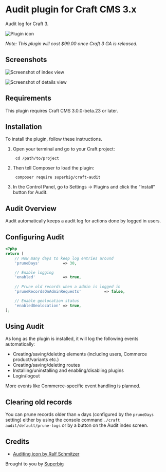 # Audit plugin for Craft CMS 3.x

Audit log for Craft 3.

![Plugin icon](resources/img/icon.png)

_Note: This plugin will cost $99.00 once Craft 3 GA is released._

## Screenshots

![Screenshot of index view](resources/screenshots/audit-index.png)

![Screenshot of details view](resources/screenshots/audit-details.png)

## Requirements

This plugin requires Craft CMS 3.0.0-beta.23 or later.

## Installation

To install the plugin, follow these instructions.

1. Open your terminal and go to your Craft project:

        cd /path/to/project

2. Then tell Composer to load the plugin:

        composer require superbig/craft-audit

3. In the Control Panel, go to Settings → Plugins and click the “Install” button for Audit.

## Audit Overview

Audit automatically keeps a audit log for actions done by logged in users.

## Configuring Audit

```php
<?php
return [
    // How many days to keep log entries around
    'pruneDays'          => 30,

    // Enable logging
    'enabled'            => true,
    
    // Prune old records when a admin is logged in
    'pruneRecordsOnAdminRequests'          => false,

    // Enable geolocation status
    'enabledGeolocation' => true,
];
```

## Using Audit

As long as the plugin is installed, it will log the following events automatically:

- Creating/saving/deleting elements (including users, Commerce product/variants etc.)
- Creating/saving/deleting routes
- Installing/uninstalling and enabling/disabling plugins
- Login/logout

More events like Commerce-specific event handling is planned.

## Clearing old records

You can prune records older than `n` days (configured by the `pruneDays` setting) either by using the console command `./craft audit/default/prune-logs` or by a button on the Audit index screen. 

## Credits

- [Auditing icon by Ralf Schmitzer](https://thenounproject.com/term/auditing/960985)

Brought to you by [Superbig](https://superbig.co)
